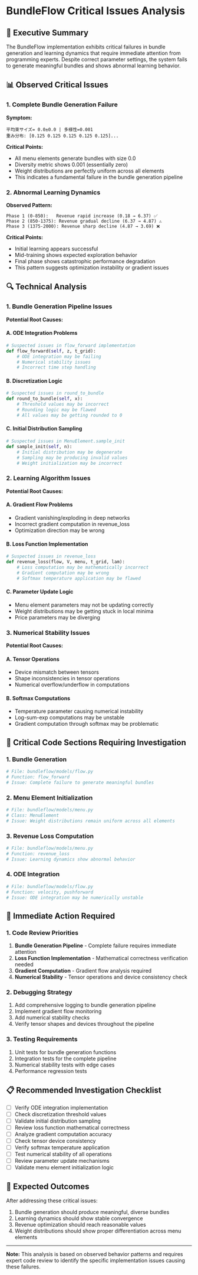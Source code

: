 # BundleFlow Critical Issues Analysis

## 🚨 Executive Summary

The BundleFlow implementation exhibits critical failures in bundle generation and learning dynamics that require immediate attention from programming experts. Despite correct parameter settings, the system fails to generate meaningful bundles and shows abnormal learning behavior.

## 📊 Observed Critical Issues

### 1. Complete Bundle Generation Failure

**Symptom:**
```
平均束サイズ= 0.0±0.0 | 多様性=0.001
重み分布: [0.125 0.125 0.125 0.125 0.125]...
```

**Critical Points:**
- All menu elements generate bundles with size 0.0
- Diversity metric shows 0.001 (essentially zero)
- Weight distributions are perfectly uniform across all elements
- This indicates a fundamental failure in the bundle generation pipeline

### 2. Abnormal Learning Dynamics

**Observed Pattern:**
```
Phase 1 (0-850):   Revenue rapid increase (0.18 → 6.37) ✅
Phase 2 (850-1375): Revenue gradual decline (6.37 → 4.87) ⚠️
Phase 3 (1375-2000): Revenue sharp decline (4.87 → 3.69) ❌
```

**Critical Points:**
- Initial learning appears successful
- Mid-training shows expected exploration behavior
- Final phase shows catastrophic performance degradation
- This pattern suggests optimization instability or gradient issues

## 🔍 Technical Analysis

### 1. Bundle Generation Pipeline Issues

**Potential Root Causes:**

#### A. ODE Integration Problems
```python
# Suspected issues in flow_forward implementation
def flow_forward(self, z, t_grid):
    # ODE integration may be failing
    # Numerical stability issues
    # Incorrect time step handling
```

#### B. Discretization Logic
```python
# Suspected issues in round_to_bundle
def round_to_bundle(self, x):
    # Threshold values may be incorrect
    # Rounding logic may be flawed
    # All values may be getting rounded to 0
```

#### C. Initial Distribution Sampling
```python
# Suspected issues in MenuElement.sample_init
def sample_init(self, n):
    # Initial distribution may be degenerate
    # Sampling may be producing invalid values
    # Weight initialization may be incorrect
```

### 2. Learning Algorithm Issues

**Potential Root Causes:**

#### A. Gradient Flow Problems
- Gradient vanishing/exploding in deep networks
- Incorrect gradient computation in revenue_loss
- Optimization direction may be wrong

#### B. Loss Function Implementation
```python
# Suspected issues in revenue_loss
def revenue_loss(flow, V, menu, t_grid, lam):
    # Loss computation may be mathematically incorrect
    # Gradient computation may be wrong
    # Softmax temperature application may be flawed
```

#### C. Parameter Update Logic
- Menu element parameters may not be updating correctly
- Weight distributions may be getting stuck in local minima
- Price parameters may be diverging

### 3. Numerical Stability Issues

**Potential Root Causes:**

#### A. Tensor Operations
- Device mismatch between tensors
- Shape inconsistencies in tensor operations
- Numerical overflow/underflow in computations

#### B. Softmax Computations
- Temperature parameter causing numerical instability
- Log-sum-exp computations may be unstable
- Gradient computation through softmax may be problematic

## 🎯 Critical Code Sections Requiring Investigation

### 1. Bundle Generation
```python
# File: bundleflow/models/flow.py
# Function: flow_forward
# Issue: Complete failure to generate meaningful bundles
```

### 2. Menu Element Initialization
```python
# File: bundleflow/models/menu.py
# Class: MenuElement
# Issue: Weight distributions remain uniform across all elements
```

### 3. Revenue Loss Computation
```python
# File: bundleflow/models/menu.py
# Function: revenue_loss
# Issue: Learning dynamics show abnormal behavior
```

### 4. ODE Integration
```python
# File: bundleflow/models/flow.py
# Function: velocity, pushforward
# Issue: ODE integration may be numerically unstable
```

## 🚨 Immediate Action Required

### 1. Code Review Priorities
1. **Bundle Generation Pipeline** - Complete failure requires immediate attention
2. **Loss Function Implementation** - Mathematical correctness verification needed
3. **Gradient Computation** - Gradient flow analysis required
4. **Numerical Stability** - Tensor operations and device consistency check

### 2. Debugging Strategy
1. Add comprehensive logging to bundle generation pipeline
2. Implement gradient flow monitoring
3. Add numerical stability checks
4. Verify tensor shapes and devices throughout the pipeline

### 3. Testing Requirements
1. Unit tests for bundle generation functions
2. Integration tests for the complete pipeline
3. Numerical stability tests with edge cases
4. Performance regression tests

## 📋 Recommended Investigation Checklist

- [ ] Verify ODE integration implementation
- [ ] Check discretization threshold values
- [ ] Validate initial distribution sampling
- [ ] Review loss function mathematical correctness
- [ ] Analyze gradient computation accuracy
- [ ] Check tensor device consistency
- [ ] Verify softmax temperature application
- [ ] Test numerical stability of all operations
- [ ] Review parameter update mechanisms
- [ ] Validate menu element initialization logic

## 🎯 Expected Outcomes

After addressing these critical issues:
1. Bundle generation should produce meaningful, diverse bundles
2. Learning dynamics should show stable convergence
3. Revenue optimization should reach reasonable values
4. Weight distributions should show proper differentiation across menu elements

---

**Note:** This analysis is based on observed behavior patterns and requires expert code review to identify the specific implementation issues causing these failures.
